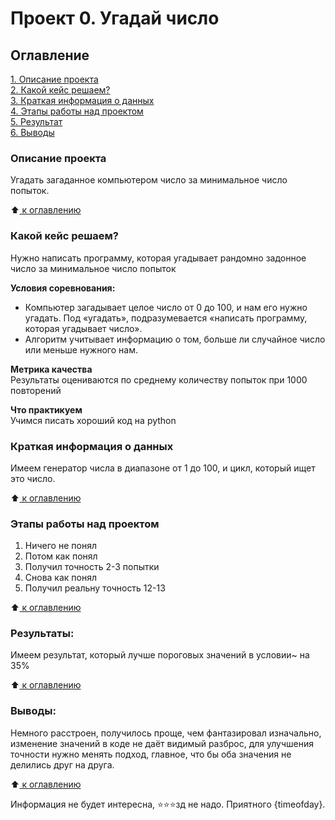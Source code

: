 # Проект 0. Угадай число

## Оглавление <a name="UP"></a>
[1. Описание проекта](#description)  
[2. Какой кейс решаем?](#keys)  
[3. Краткая информация о данных](#base)  
[4. Этапы работы над проектом](#steps)  
[5. Результат](#result)    
[6. Выводы](#comclusion) 

### Описание проекта <a name="description"></a>
Угадать загаданное компьютером число за минимальное число попыток.

:arrow_up:[ к оглавлению](#UP)


### Какой кейс решаем? <a name="keys"></a>
Нужно написать программу, которая угадывает рандомно задонное число за минимальное число попыток

**Условия соревнования:**  
- Компьютер загадывает целое число от 0 до 100, и нам его нужно угадать. Под «угадать», подразумевается «написать программу, которая угадывает число».
- Алгоритм учитывает информацию о том, больше ли случайное число или меньше нужного нам.

**Метрика качества**     
Результаты оцениваются по среднему количеству попыток при 1000 повторений

**Что практикуем**     
Учимся писать хороший код на python


### Краткая информация о данных <a name="base"></a>
Имеем генератор числа в диапазоне от 1 до 100, и цикл, который ищет это число.

  
:arrow_up:[ к оглавлению](#UP)


### Этапы работы над проектом  <a name="steps"></a>
1. Ничего не понял
2. Потом как понял
3. Получил точность 2-3 попытки
4. Снова как понял
5. Получил реальну точность 12-13

:arrow_up:[ к оглавлению](#UP)


### Результаты:  <a name="result"></a>
Имеем результат, который лучше пороговых значений в условии~ на 35%

:arrow_up:[ к оглавлению](#UP)


### Выводы:  <a name="conclusion"></a>
Немного расстроен, получилось проще, чем фантазировал изначально, изменение значений в коде
не даёт видимый разброс, для улучшения точности нужно менять подход,
 главное, что бы оба значения не делились друг на друга.

:arrow_up:[ к оглавлению](#UP)


Информация не будет интересна,  ⭐️⭐️⭐️зд не надо. Приятного {timeofday}.